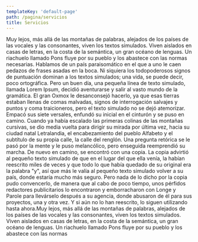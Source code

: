 ```yaml
---
templateKey: 'default-page'
path: /pagina/servicios
title: Servicios
---
```

Muy lejos, más allá de las montañas de palabras, alejados de los países de las vocales y las consonantes, viven los textos simulados. Viven aislados en casas de letras, en la costa de la semántica, un gran océano de lenguas. Un riachuelo llamado Pons fluye por su pueblo y los abastece con las normas necesarias. Hablamos de un país paraisomático en el que a uno le caen pedazos de frases asadas en la boca. Ni siquiera los todopoderosos signos de puntuación dominan a los textos simulados; una vida, se puede decir, poco ortográfica. Pero un buen día, una pequeña línea de texto simulado, llamada Lorem Ipsum, decidió aventurarse y salir al vasto mundo de la gramática. El gran Oxmox le desanconsejó hacerlo, ya que esas tierras estaban llenas de comas malvadas, signos de interrogación salvajes y puntos y coma traicioneros, pero el texto simulado no se dejó atemorizar. Empacó sus siete versales, enfundó su inicial en el cinturón y se puso en camino. Cuando ya había escalado las primeras colinas de las montañas cursivas, se dio media vuelta para dirigir su mirada por última vez, hacia su ciudad natal Letralandia, el encabezamiento del pueblo Alfabeto y el subtítulo de su propia calle, la calle del renglón. Una pregunta retórica se le pasó por la mente y le puso melancólico, pero enseguida reemprendió su marcha. De nuevo en camino, se encontró con una copia. La copia advirtió al pequeño texto simulado de que en el lugar del que ella venía, la habían reescrito miles de veces y que todo lo que había quedado de su original era la palabra "y", así que más le valía al pequeño texto simulado volver a su país, donde estaría mucho más seguro. Pero nada de lo dicho por la copia pudo convencerlo, de manera que al cabo de poco tiempo, unos pérfidos redactores publicitarios lo encontraron y emborracharon con Longe y Parole para llevárselo después a su agencia, donde abusaron de él para sus proyectos, una y otra vez. Y si aún no lo han reescrito, lo siguen utilizando hasta ahora.Muy lejos, más allá de las montañas de palabras, alejados de los países de las vocales y las consonantes, viven los textos simulados. Viven aislados en casas de letras, en la costa de la semántica, un gran océano de lenguas. Un riachuelo llamado Pons fluye por su pueblo y los abastece con las normas